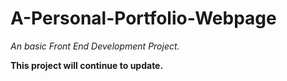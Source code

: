 # A-Personal-Portfolio-Webpage
*An basic Front End Development Project.*

**This project will continue to update.**
